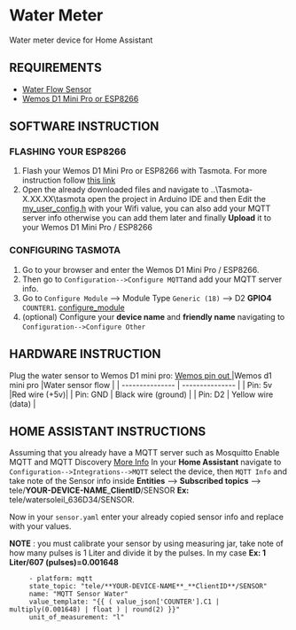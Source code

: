 # Water Meter
Water meter device for Home Assistant

## REQUIREMENTS
- [Water Flow Sensor](https://es.aliexpress.com/item/32871294401.html?spm=a2g0s.9042311.0.0.d1124c4dEI47oQ)
- [Wemos D1 Mini Pro or ESP8266](https://es.aliexpress.com/item/32803725174.html?spm=a2g0s.9042311.0.0.d1124c4dEI47oQ)

## SOFTWARE INSTRUCTION
### FLASHING YOUR ESP8266
1. Flash your Wemos D1 Mini Pro or ESP8266 with Tasmota. For more instruction follow [this link](https://github.com/arendst/Tasmota)
2. Open the already downloaded files and navigate to ..\Tasmota-X.XX.XX\tasmota open the project in Arduino IDE and then Edit the [my_user_config.h](https://github.com/rossiluis22/water_meter/blob/master/photo_reference/my_user_config.png?raw=true) with your Wifi value, you can also add your MQTT server info otherwise you can add them later and finally **Upload** it to your Wemos D1 Mini Pro / ESP8266
### CONFIGURING TASMOTA
1. Go to your browser and enter the Wemos D1 Mini Pro / ESP8266.
2. Then go to `Configuration-->Configure MQTT`and add your MQTT server info.
3. Go to `Configure Module` --> Module Type `Generic (18)` --> D2  **GPIO4** `COUNTER1`. [configure_module](https://github.com/rossiluis22/water_meter/blob/master/photo_reference/configure_module.png?raw=true)
4. (optional) Configure your **device name** and **friendly name** navigating to `Configuration-->Configure Other`

## HARDWARE INSTRUCTION
Plug the water sensor to Wemos D1 mini pro: [Wemos pin out ](https://github.com/rossiluis22/water_meter/blob/master/photo_reference/wemos_pin_connection.png?raw=true)
|Wemos d1 mini pro |Water sensor flow |
| --------------- | --------------- |
| Pin: 5v |Red wire (+5v)|
| Pin: GND | Black wire (ground) |
| Pin: D2 | Yellow wire (data) |

## HOME ASSISTANT INSTRUCTIONS
Assuming that you already have a MQTT server such as Mosquitto
Enable MQTT and MQTT Discovery [More Info](https://www.home-assistant.io/integrations/mqtt/)
In your **Home Assistant** navigate to `Configuration-->Integrations-->MQTT` select the device, then `MQTT Info` and take note of the Sensor info inside **Entities** --> **Subscribed topics** --> tele/**YOUR-DEVICE-NAME**_**ClientID**/SENSOR  **Ex:** tele/watersoleil_636D34/SENSOR.

Now in your ```sensor.yaml``` enter your already copied sensor info and replace with your values. 

**NOTE** : you must calibrate your sensor by using measuring jar, take note of how many pulses is 1 Liter and divide it by the pulses. In my case **Ex: 1 Liter/607 (pulses)=0.001648** 
```  
     - platform: mqtt
     state_topic: "tele/**YOUR-DEVICE-NAME**_**ClientID**/SENSOR"
     name: "MQTT Sensor Water"
     value_template: "{{ ( value_json['COUNTER'].C1 | multiply(0.001648) | float ) | round(2) }}"
     unit_of_measurement: "l"
